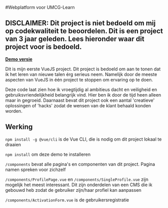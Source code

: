 #Webplatform voor UMCG-Learn
## DISCLAIMER: Dit project is niet bedoeld om mij op codekwaliteit te beoordelen. Dit is een project van 3 jaar geleden. Lees hieronder waar dit project voor is bedoeld. 
**[Demo versie](https://cloud.beardedhippo.nl/umcg-learn/)**

Dit is mijn eerste VueJS project. Dit project is bedoeld om aan te tonen dat ik het leren van nieuwe talen érg serieus neem. Namelijk door de meeste aspecten van VueJS in één project te stoppen om ervaring op te doen. 

Deze code laat zien hoe ik vroegtijdig al ambitieus dacht en veiligheid en gebruiksvriendelijkheid belangrijk vind. Hier ben ik door de tijd heen alleen maar in gegroeid. Daarnaast bevat dit project ook een aantal 'creatieve' oplossingen of 'hacks' zodat de wensen van de klant behaald konden worden.


## Werking
`npm install -g @vue/cli` is de Vue CLI, die is nodig om dit project lokaal te draaien

`npm install` om deze demo te installeren

`/components` bevat alle pagina's en componenten van dit project. Pagina namen spreken voor zichzelf

`/components/ProfilePage.vue` en `/components/SingleProfile.vue` zijn mogelijk het meest interessant. Dit zijn onderdelen van een CMS die ik gebouwd heb zodat de gebruiker zijn/haar profiel kan aanpassen

`/components/ActivationForm.vue` is de gebruikersregistratie
